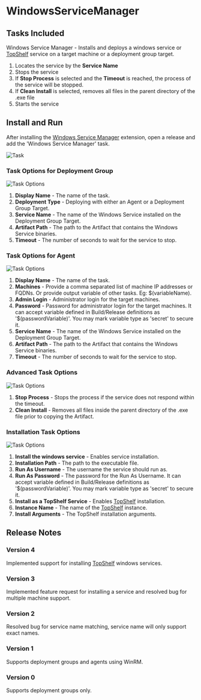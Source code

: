 # WindowsServiceManager

## Tasks Included

Windows Service Manager - Installs and deploys a windows service or [TopShelf](https://github.com/Topshelf/Topshelf) service on a target machine or a deployment group target.

1. Locates the service by the **Service Name**
2. Stops the service
3. If **Stop Process** is selected and the **Timeout** is reached, the process of the service will be stopped.
4. If **Clean Install** is selected, removes all files in the parent directory of the .exe file
5. Starts the service

## Install and Run

After installing the [Windows Service Manager](https://marketplace.visualstudio.com/items?itemName=MDSolutions.WindowsServiceManagerWindowsServiceManager) extension, open a release and add the 'Windows Service Manager' task.

![Task](https://github.com/Dejulia489/WindowsServiceManager/blob/master/Images/Task.png?raw=true "Task")

### Task Options for Deployment Group

![Task Options](https://github.com/Dejulia489/WindowsServiceManager/blob/master/Images/TaskOptionsDeploymentGroup.png?raw=true "Task Options Deployment Group")


1. **Display Name** - The name of the task.
2. **Deployment Type** - Deploying with either an Agent or a Deployment Group Target.
3. **Service Name** - The name of the Windows Service installed on the Deployment Group Target.
4. **Artifact Path** - The path to the Artifact that contains the Windows Service binaries.
5. **Timeout** - The number of seconds to wait for the service to stop.

### Task Options for Agent

![Task Options](https://github.com/Dejulia489/WindowsServiceManager/blob/master/Images/TaskOptionsAgent.png?raw=true "Task Options Agent")

1. **Display Name** - The name of the task.
2. **Machines** - Provide a comma separated list of machine IP addresses or FQDNs. Or provide output variable of other tasks. Eg: $(variableName).
3. **Admin Login** - Administrator login for the target machines.
4. **Password** - Password for administrator login for the target machines. It can accept variable defined in Build/Release definitions as '$(passwordVariable)'. You may mark variable type as 'secret' to secure it.
5. **Service Name** - The name of the Windows Service installed on the Deployment Group Target.
6. **Artifact Path** - The path to the Artifact that contains the Windows Service binaries.
7. **Timeout** - The number of seconds to wait for the service to stop.

### Advanced Task Options

![Task Options](https://github.com/Dejulia489/WindowsServiceManager/blob/master/Images/TaskOptionsAdvanced.png?raw=true "Advanced Task Options")

1. **Stop Process** - Stops the process if the service does not respond within the timeout.
2. **Clean Install** - Removes all files inside the parent directory of the .exe file prior to copying the Artifact.

### Installation Task Options

![Task Options](https://github.com/Dejulia489/WindowsServiceManager/blob/master/Images/TaskOptionsInstallation.png?raw=true "Installation Task Options")

1. **Install the windows service** - Enables service installation.
2. **Installation Path** - The path to the executable file.
3. **Run As Username** - The username the service should run as.
4. **Run As Password** - The password for the Run As Username. It can accept variable defined in Build/Release definitions as '$(passwordVariable)'. You may mark variable type as 'secret' to secure it.
5. **Install as a TopShelf Service** - Enables [TopShelf](https://github.com/Topshelf/Topshelf) installation.
6. **Instance Name** - The name of the [TopShelf](https://github.com/Topshelf/Topshelf) instance.
7. **Install Arguments** - The TopShelf installation arguments.

## Release Notes

### Version 4

Implemented support for installing [TopShelf](https://github.com/Topshelf/Topshelf) windows services.

### Version 3

Implemented feature request for installing a service and resolved bug for multiple machine support.

### Version 2

Resolved bug for service name matching, service name will only support exact names.

### Version 1

Supports deployment groups and agents using WinRM.

### Version 0

Supports deployment groups only.